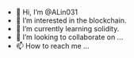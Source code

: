 - 👋 Hi, I’m @ALin031
- 👀 I’m interested in the blockchain.
- 🌱 I’m currently learning solidity.
- 💞️ I’m looking to collaborate on ...
- 📫 How to reach me ...

<!---
ALin031/ALin031 is a ✨ special ✨ repository because its `README.md` (this file) appears on your GitHub profile.
You can click the Preview link to take a look at your changes.
--->
